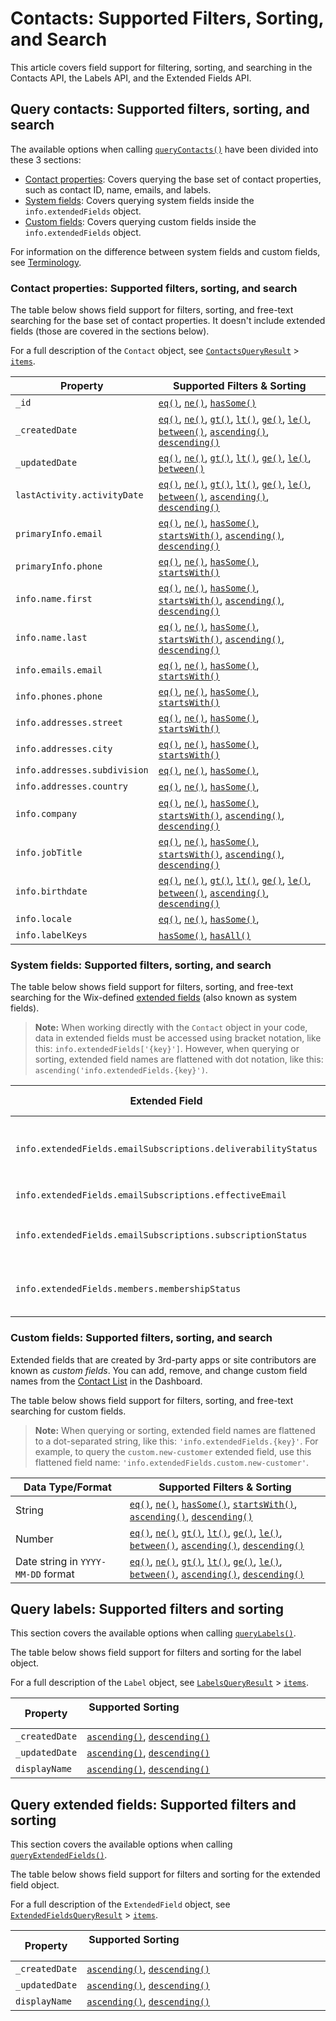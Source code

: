 # Contacts: Supported Filters, Sorting, and Search

This article covers field support for filtering, sorting, and searching
in the Contacts API, the Labels API, and the Extended Fields API.

## Query contacts: Supported filters, sorting, and search

The available options when calling 
[`queryContacts()`](wix-crm-backend/contacts/querycontacts)
have been divided into these 3 sections:

- [Contact properties](#contact-properties-supported-filters,-sorting,-and-search):
  Covers querying the base set of contact properties,
  such as contact ID, name, emails, and labels.
- [System fields](#system-fields-supported-filters,-sorting,-and-search):
  Covers querying system fields inside the `info.extendedFields` object.
- [Custom fields](#custom-fields-supported-filters,-sorting,-and-search):
  Covers querying custom fields inside the `info.extendedFields` object.

For information on the difference between system fields and custom fields,
see [Terminology](contacts/introduction#terminology).

### Contact properties: Supported filters, sorting, and search

The table below shows field support for filters, sorting,
and free-text searching
for the base set of contact properties.
It doesn't include extended fields (those are covered in the sections below).

For a full description of the `Contact` object, see
[`ContactsQueryResult`](wix-crm-backend/contacts/contactsqueryresult) >
[`items`](wix-crm-backend/contacts/contactsqueryresult/items).

| Property                     | Supported Filters & Sorting                                                                                                                                                                                                                                                                                                                                                                                                                                                                                                                                                                        |
| ---------------------------- | -------------------------------------------------------------------------------------------------------------------------------------------------------------------------------------------------------------------------------------------------------------------------------------------------------------------------------------------------------------------------------------------------------------------------------------------------------------------------------------------------------------------------------------------------------------------------------------------------- |
| `_id`                        | [`eq()`](contacts/contacts-query-builder/eq), [`ne()`](contacts/contacts-query-builder/ne), [`hasSome()`](contacts/contacts-query-builder/has-some)                                                                                                                                                                                                                                                                                                                                                                                                       |
| `_createdDate`               | [`eq()`](contacts/contacts-query-builder/eq), [`ne()`](contacts/contacts-query-builder/ne), [`gt()`](contacts/contacts-query-builder/gt), [`lt()`](contacts/contacts-query-builder/lt), [`ge()`](contacts/contacts-query-builder/ge), [`le()`](contacts/contacts-query-builder/le), [`between()`](contacts/contacts-query-builder/between), [`ascending()`](contacts/contacts-query-builder/ascending), [`descending()`](contacts/contacts-query-builder/descending) |
| `_updatedDate`               | [`eq()`](contacts/contacts-query-builder/eq), [`ne()`](contacts/contacts-query-builder/ne), [`gt()`](contacts/contacts-query-builder/gt), [`lt()`](contacts/contacts-query-builder/lt), [`ge()`](contacts/contacts-query-builder/ge), [`le()`](contacts/contacts-query-builder/le), [`between()`](contacts/contacts-query-builder/between)                                                                                                                                                       |
| `lastActivity.activityDate`  | [`eq()`](contacts/contacts-query-builder/eq), [`ne()`](contacts/contacts-query-builder/ne), [`gt()`](contacts/contacts-query-builder/gt), [`lt()`](contacts/contacts-query-builder/lt), [`ge()`](contacts/contacts-query-builder/ge), [`le()`](contacts/contacts-query-builder/le), [`between()`](contacts/contacts-query-builder/between), [`ascending()`](contacts/contacts-query-builder/ascending), [`descending()`](contacts/contacts-query-builder/descending) |
| `primaryInfo.email`          | [`eq()`](contacts/contacts-query-builder/eq), [`ne()`](contacts/contacts-query-builder/ne), [`hasSome()`](contacts/contacts-query-builder/has-some), [`startsWith()`](contacts/contacts-query-builder/starts-with), [`ascending()`](contacts/contacts-query-builder/ascending), [`descending()`](contacts/contacts-query-builder/descending)                                                                                                                                                                     |
| `primaryInfo.phone`          | [`eq()`](contacts/contacts-query-builder/eq), [`ne()`](contacts/contacts-query-builder/ne), [`hasSome()`](contacts/contacts-query-builder/has-some), [`startsWith()`](contacts/contacts-query-builder/starts-with)                                                                                                                                                                                                                                                                                                                           |
| `info.name.first`            | [`eq()`](contacts/contacts-query-builder/eq), [`ne()`](contacts/contacts-query-builder/ne), [`hasSome()`](contacts/contacts-query-builder/has-some), [`startsWith()`](contacts/contacts-query-builder/starts-with), [`ascending()`](contacts/contacts-query-builder/ascending), [`descending()`](contacts/contacts-query-builder/descending)                                                                                                                                                                     |
| `info.name.last`             | [`eq()`](contacts/contacts-query-builder/eq), [`ne()`](contacts/contacts-query-builder/ne), [`hasSome()`](contacts/contacts-query-builder/has-some), [`startsWith()`](contacts/contacts-query-builder/starts-with), [`ascending()`](contacts/contacts-query-builder/ascending), [`descending()`](contacts/contacts-query-builder/descending)                                                                                                                                                                     |
| `info.emails.email`          | [`eq()`](contacts/contacts-query-builder/eq), [`ne()`](contacts/contacts-query-builder/ne), [`hasSome()`](contacts/contacts-query-builder/has-some), [`startsWith()`](contacts/contacts-query-builder/starts-with)                                                                                                                                                                                                                                                                                                                           |
| `info.phones.phone`          | [`eq()`](contacts/contacts-query-builder/eq), [`ne()`](contacts/contacts-query-builder/ne), [`hasSome()`](contacts/contacts-query-builder/has-some), [`startsWith()`](contacts/contacts-query-builder/starts-with)                                                                                                                                                                                                                                                                                                                           |
| `info.addresses.street`      | [`eq()`](contacts/contacts-query-builder/eq), [`ne()`](contacts/contacts-query-builder/ne), [`hasSome()`](contacts/contacts-query-builder/has-some), [`startsWith()`](contacts/contacts-query-builder/starts-with)                                                                                                                                                                                                                                                                                                                           |
| `info.addresses.city`        | [`eq()`](contacts/contacts-query-builder/eq), [`ne()`](contacts/contacts-query-builder/ne), [`hasSome()`](contacts/contacts-query-builder/has-some), [`startsWith()`](contacts/contacts-query-builder/starts-with)                                                                                                                                                                                                                                                                                                                           |
| `info.addresses.subdivision` | [`eq()`](contacts/contacts-query-builder/eq), [`ne()`](contacts/contacts-query-builder/ne), [`hasSome()`](contacts/contacts-query-builder/has-some),                                                                                                                                                                                                                                                                                                                                                                                                      |
| `info.addresses.country`     | [`eq()`](contacts/contacts-query-builder/eq), [`ne()`](contacts/contacts-query-builder/ne), [`hasSome()`](contacts/contacts-query-builder/has-some),                                                                                                                                                                                                                                                                                                                                                                                                      |
| `info.company`               | [`eq()`](contacts/contacts-query-builder/eq), [`ne()`](contacts/contacts-query-builder/ne), [`hasSome()`](contacts/contacts-query-builder/has-some), [`startsWith()`](contacts/contacts-query-builder/starts-with), [`ascending()`](contacts/contacts-query-builder/ascending), [`descending()`](contacts/contacts-query-builder/descending)                                                                                                                                                                     |
| `info.jobTitle`              | [`eq()`](contacts/contacts-query-builder/eq), [`ne()`](contacts/contacts-query-builder/ne), [`hasSome()`](contacts/contacts-query-builder/has-some), [`startsWith()`](contacts/contacts-query-builder/starts-with), [`ascending()`](contacts/contacts-query-builder/ascending), [`descending()`](contacts/contacts-query-builder/descending)                                                                                                                                                                     |
| `info.birthdate`             | [`eq()`](contacts/contacts-query-builder/eq), [`ne()`](contacts/contacts-query-builder/ne), [`gt()`](contacts/contacts-query-builder/gt), [`lt()`](contacts/contacts-query-builder/lt), [`ge()`](contacts/contacts-query-builder/ge), [`le()`](contacts/contacts-query-builder/le), [`between()`](contacts/contacts-query-builder/between), [`ascending()`](contacts/contacts-query-builder/ascending), [`descending()`](contacts/contacts-query-builder/descending) |
| `info.locale`                | [`eq()`](contacts/contacts-query-builder/eq), [`ne()`](contacts/contacts-query-builder/ne), [`hasSome()`](contacts/contacts-query-builder/has-some),                                                                                                                                                                                                                                                                                                                                                                                                      |
| `info.labelKeys`             | [`hasSome()`](contacts/contacts-query-builder/has-some), [`hasAll()`](contacts/contacts-query-builder/has-allhasall)                                                                                                                                                                                                                                                                                                                                                                                                                                                           |

### System fields: Supported filters, sorting, and search

The table below shows field support for filters, sorting,
and free-text searching
for the Wix-defined
[extended fields](wix-crm-backend/contacts/introduction#about-extended-fields)
(also known as system fields).

> **Note:**
> When working directly with the `Contact` object in your code,
> data in extended fields must be accessed
> using bracket notation, like this:
> `info.extendedFields['{key}']`.
> However, when querying or sorting,
> extended field names are flattened with dot notation, like this:
> `ascending('info.extendedFields.{key}')`.

| Extended Field                                                | Supported Filters & Sorting                                                                                                                                                                              | Supported Values                                                       |
| ------------------------------------------------------------- | -------------------------------------------------------------------------------------------------------------------------------------------------------------------------------------------------------- | ---------------------------------------------------------------------- |
| `info.extendedFields.emailSubscriptions.deliverabilityStatus` | [`eq()`](contacts/contacts-query-builder/eq),[`ne()`](contacts/contacts-query-builder/ne),[`hasSome()`](contacts/contacts-query-builder/has-some)   | `"VALID"`, `"BOUNCED"`, `"SPAM_COMPLAINT"`, `"NOT_SET"`, `"INACTIVE"`. |
| `info.extendedFields.emailSubscriptions.effectiveEmail`       | [`ascending()`](contacts/contacts-query-builder/ascending), [`descending()`](contacts/contacts-query-builder/descending)                                             |                                                                        |
| `info.extendedFields.emailSubscriptions.subscriptionStatus`   | [`eq()`](contacts/contacts-query-builder/eq), [`ne()`](contacts/contacts-query-builder/ne), [`hasSome()`](contacts/contacts-query-builder/has-some) | `"SUBSCRIBED"`, `"UNSUBSCRIBED"`, `"NOT_SET"`, `"PENDING"`.            |
| `info.extendedFields.members.membershipStatus`                | [`eq()`](contacts/contacts-query-builder/eq), [`ne()`](contacts/contacts-query-builder/ne), [`hasSome()`](contacts/contacts-query-builder/has-some) | `"APPROVED"`, `"DENIED"`, `"PENDING"`, `"INACTIVE"`.                   |

### Custom fields: Supported filters, sorting, and search

Extended fields that are created by 3rd-party apps or site contributors
are known as _custom fields_.
You can add, remove, and change custom field names from the
[Contact List](https://www.wix.com/my-account/site-selector/?buttonText=Select%20Site&title=Select%20a%20Site&autoSelectOnSingleSite=true&actionUrl=https:%2F%2Fwww.wix.com%2Fdashboard%2F%7B%7BmetaSiteId%7D%7D%2Fcontacts)
in the Dashboard.

The table below shows field support for filters, sorting,
and free-text searching for custom fields.

> **Note:**
> When querying or sorting,
> extended field names are flattened to a dot-separated string, like this:
> `'info.extendedFields.{key}'`.
> For example, to query the `custom.new-customer` extended field,
> use this flattened field name:
> `'info.extendedFields.custom.new-customer'`.

| Data Type/Format                   | Supported Filters & Sorting                                                                                                                                                                                                                                                                                                                                                                                                                                                                                                                                                                        |
| ---------------------------------- | -------------------------------------------------------------------------------------------------------------------------------------------------------------------------------------------------------------------------------------------------------------------------------------------------------------------------------------------------------------------------------------------------------------------------------------------------------------------------------------------------------------------------------------------------------------------------------------------------- |
| String                             | [`eq()`](contacts/contacts-query-builder/eq), [`ne()`](contacts/contacts-query-builder/ne), [`hasSome()`](contacts/contacts-query-builder/has-some), [`startsWith()`](contacts/contacts-query-builder/starts-with), [`ascending()`](contacts/contacts-query-builder/ascending), [`descending()`](contacts/contacts-query-builder/descending)                                                                                                                                                                     |
| Number                             | [`eq()`](contacts/contacts-query-builder/eq), [`ne()`](contacts/contacts-query-builder/ne), [`gt()`](contacts/contacts-query-builder/gt), [`lt()`](contacts/contacts-query-builder/lt), [`ge()`](contacts/contacts-query-builder/ge), [`le()`](contacts/contacts-query-builder/le), [`between()`](contacts/contacts-query-builder/between), [`ascending()`](contacts/contacts-query-builder/ascending), [`descending()`](contacts/contacts-query-builder/descending) |
| Date string in `YYYY-MM-DD` format | [`eq()`](contacts/contacts-query-builder/eq), [`ne()`](contacts/contacts-query-builder/ne), [`gt()`](contacts/contacts-query-builder/gt), [`lt()`](contacts/contacts-query-builder/lt), [`ge()`](contacts/contacts-query-builder/ge), [`le()`](contacts/contacts-query-builder/le), [`between()`](contacts/contacts-query-builder/between), [`ascending()`](contacts/contacts-query-builder/ascending), [`descending()`](contacts/contacts-query-builder/descending) |

## Query labels: Supported filters and sorting

This section covers the available options when calling
[`queryLabels()`](wix-crm-backend/contacts/querylabels).

The table below shows field support for filters and sorting
for the label object.

For a full description of the `Label` object, see
[`LabelsQueryResult`](wix-crm-backend/contacts/labelsqueryresult) >
[`items`](wix-crm-backend/contacts/labelsqueryresult/items).

| Property       | Supported Sorting &nbsp; &nbsp; &nbsp; &nbsp; &nbsp; &nbsp; &nbsp; &nbsp; &nbsp; &nbsp; &nbsp; &nbsp; &nbsp; &nbsp; &nbsp; &nbsp; &nbsp; &nbsp; &nbsp; &nbsp; &nbsp; &nbsp; &nbsp; &nbsp; &nbsp; &nbsp; &nbsp; &nbsp; &nbsp; &nbsp; |
| -------------- | ----------------------------------------------------------------------------------------------------------------------------------------------------------------------------------------------------------------------------------- |
| `_createdDate` | [`ascending()`](wix-crm-backend/contacts/labelsquerybuilder/ascending), [`descending()`](wix-crm-backend/contacts/labelsquerybuilder/descending)                                                                                    |
| `_updatedDate` | [`ascending()`](wix-crm-backend/contacts/labelsquerybuilder/ascending), [`descending()`](wix-crm-backend/contacts/labelsquerybuilder/descending)                                                                                    |
| `displayName`  | [`ascending()`](wix-crm-backend/contacts/labelsquerybuilder/ascending), [`descending()`](wix-crm-backend/contacts/labelsquerybuilder/descending)                                                                                    |

## Query extended fields: Supported filters and sorting

This section covers the available options when calling
[`queryExtendedFields()`](wix-crm-backend/contacts/queryextendedfields).

The table below shows field support for filters and sorting
for the extended field object.

For a full description of the `ExtendedField` object, see
[`ExtendedFieldsQueryResult`](wix-crm-backend/contacts/extendedfieldsqueryresult) >
[`items`](wix-crm-backend/contacts/extendedfieldsqueryresult/items).

| Property       | Supported Sorting &nbsp; &nbsp; &nbsp; &nbsp; &nbsp; &nbsp; &nbsp; &nbsp; &nbsp; &nbsp; &nbsp; &nbsp; &nbsp; &nbsp; &nbsp; &nbsp; &nbsp; &nbsp; &nbsp; &nbsp; &nbsp; &nbsp; &nbsp; &nbsp; &nbsp; &nbsp; &nbsp; &nbsp; &nbsp; &nbsp; |
| -------------- | ----------------------------------------------------------------------------------------------------------------------------------------------------------------------------------------------------------------------------------- |
| `_createdDate` | [`ascending()`](wix-crm-backend/contacts/extendedfieldsquerybuilder/ascending), [`descending()`](wix-crm-backend/contacts/extendedfieldsquerybuilder/descending)                                                                    |
| `_updatedDate` | [`ascending()`](wix-crm-backend/contacts/extendedfieldsquerybuilder/ascending), [`descending()`](wix-crm-backend/contacts/extendedfieldsquerybuilder/descending)                                                                    |
| `displayName`  | [`ascending()`](wix-crm-backend/contacts/extendedfieldsquerybuilder/ascending), [`descending()`](wix-crm-backend/contacts/extendedfieldsquerybuilder/descending)                                                                    |
